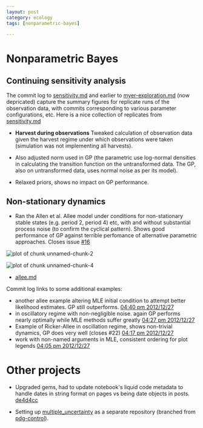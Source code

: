 ```yaml
---
layout: post
category: ecology
tags: [nonparametric-bayes]

---
```



# Nonparametric Bayes


## Continuing sensitivity analysis

The commit log to [sensitivity.md](https://github.com/cboettig/nonparametric-bayes/commits/af970f7c4ac759b95fca929b87cd06d45a5d2178/inst/examples/sensitivity.md) and earlier to [myer-exploration.md](https://github.com/cboettig/nonparametric-bayes/commits/6aba5dce46370c600351eff270a76a664dacc7db/inst/examples/myers-exploration.md) (now depricated) capture the summary figures for replicate runs of the observation data, with commits corresponding to various parameter configurations, etc. Here is a nice collection of replicates from [sensitivity.md](https://github.com/cboettig/nonparametric-bayes/blob/af970f7c4ac759b95fca929b87cd06d45a5d2178/inst/examples/sensitivity.md)

* **Harvest during observations** Tweaked calculation of observation data given the harvest regime under which observations were taken (simulation was not implementing all harvests).  

* Also adjusted norm used in GP (the parametric use log-normal densities in calculating the transition function on the untransformed data.  The GP, also on untransformed data, uses normal noise as per its model).  

* Relaxed priors, shows no impact on GP performance.  



## Non-stationary dynamics 

* Ran the Allen et al. Allee model under conditions for non-stationary stable states (e.g. period 2, period 4) etc, with and without substantial process noise (to confirm the cyclical pattern). Shows good performance of GP against terrible perfomance of alternative parametric approaches.  Closes issue [#16](https://github.com/cboettig/nonparametric-bayes/issues/16)

![plot of chunk unnamed-chunk-2](/2012/assets/figures/2012-12-27-16-11-45-5da7c1081b-unnamed-chunk-2.png) 


![plot of chunk unnamed-chunk-4](/2012/assets/figures/2012-12-27-16-13-35-5da7c1081b-unnamed-chunk-4.png) 


* [allee.md](https://github.com/cboettig/nonparametric-bayes/blob/da0fb51032334c0e11f962674d4022cc04b2279b/inst/examples/allee.md)

Commit log links to some additional examples: 

- another allee example altering MLE initial condition to attempt better likelihood estimates.  GP still outperforms. [04:40 pm 2012/12/27](https://github.com/cboettig/nonparametric-bayes/commit/606350a764ff9998e87216f627ee94c1dce12460)
- in oscillatory regime with non-negligible noise.  again GP performs nearly optimally while MLE methods suffer greatly [04:27 pm 2012/12/27](https://github.com/cboettig/nonparametric-bayes/commit/4c05a9ca5864a5983fae4a6e015f2bc1b2c3e1c0)
- Example of Ricker-Allee in oscillation regime, shows non-trivial dynamics, GP does very well (closes #22) [04:17 pm 2012/12/27](https://github.com/cboettig/nonparametric-bayes/commit/da0fb51032334c0e11f962674d4022cc04b2279b)
- work with non-named arguments in MLE, consistent ordering for plot legends [04:05 pm 2012/12/27](https://github.com/cboettig/nonparametric-bayes/commit/5da7c1081b1c260e95f9808fc3c698d12e3b7cbd)



# Other projects

* Upgraded gems, had to update notebook's liquid code metadata to handle dates in string format on pages vs being date objects in posts.  [de4d4cc](https://github.com/cboettig/labnotebook/commit/de4d4cc0737eb5d16ca1785edcb39c01c646080a)

* Setting up [multiple_uncertainty](https://github.com/cboettig/multiple_uncertainty) as a separate repository (branched from [pdg-control](https://github.com/cboettig/pdg_control)).

